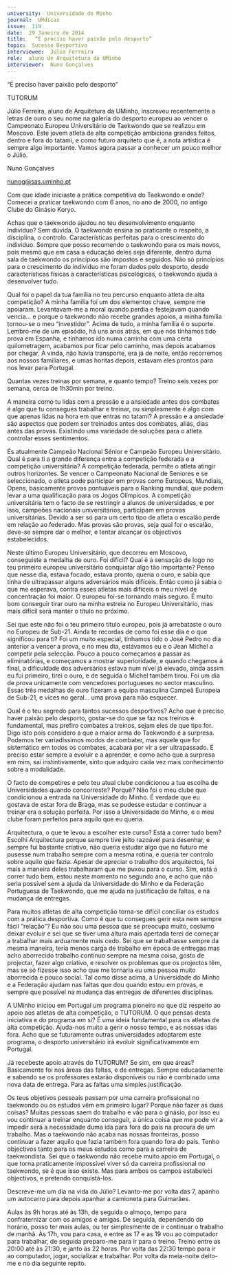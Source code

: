```yaml
---
university:  Universidade do Minho
journal:  UMdicas
issue:  119
date:  29 Janeiro de 2014
title:   “É preciso haver paixão pelo desporto”
topic:  Sucesso Desportivo
interviewee:  Júlio Ferreira 
role:  aluno de Arquitetura da UMinho 
interviewer:  Nuno Gonçalves
---
```

 

 “É preciso haver paixão pelo desporto”

TUTORUM
 

 Júlio Ferreira, aluno de Arquitetura da UMinho, inscreveu recentemente a letras de ouro o seu nome na galeria do desporto europeu ao vencer o Campeonato Europeu Universitário de Taekwondo que se realizou em Moscovo. Este jovem atleta de alta competição ambiciona grandes feitos, dentro e fora do tatami, e como futuro arquiteto que é, a nota artística é sempre algo importante. Vamos agora passar a conhecer um pouco melhor o Júlio.
 

 Nuno Gonçalves 

 nunog@sas.uminho.pt 

 Com que idade iniciaste a prática competitiva do Taekwondo e onde?
 Comecei a praticar taekwondo com 6 anos, no ano de 2000, no antigo Clube do Ginásio Koryo.

 Achas que o taekwondo ajudou no teu desenvolvimento enquanto indivíduo?
 Sem dúvida. O taekwondo ensina ao praticante o respeito, a disciplina, o controlo. Características perfeitas para o crescimento do individuo. Sempre que posso recomendo o taekwondo para os mais novos, pois mesmo que em casa a educação deles seja diferente, dentro duma sala de taekwondo os princípios são impostos e seguidos. Não só princípios para o crescimento do individuo me foram dados pelo desporto, desde características físicas a características psicológicas, o taekwondo ajuda a desenvolver tudo.

 Qual foi o papel da tua família no teu percurso enquanto atleta de alta competição?
 A minha família foi um dos elementos chave, sempre me apoiaram. Levantavam-me a moral quando perdia e festejavam quando vencia… e porque o taekwondo não recebe grandes apoios, a minha família tornou-se o meu “investidor”. Acima de tudo, a minha família é o suporte. Lembro-me de um episódio, há uns anos atrás, em que nós tínhamos tido prova em Espanha, e tínhamos ido numa carrinha com uma certa quilometragem, acabamos por ficar pelo caminho, mas depois acabamos por chegar. À vinda, não havia transporte, era já de noite, então recorremos aos nossos familiares, e umas horitas depois, estavam eles prontos para nos levar para Portugal.

 Quantas vezes treinas por semana, e quanto tempo?
 Treino seis vezes por semana, cerca de 1h30min por treino.

 A maneira como tu lidas com a pressão e a ansiedade antes dos combates é algo que tu consegues trabalhar e treinar, ou simplesmente é algo com que apenas lidas na hora em que entras no tatami?
 A pressão e a ansiedade são aspectos que podem ser treinados antes dos combates, aliás, dias antes das provas. Existindo uma variedade de soluções para o atleta controlar esses sentimentos.

 És atualmente Campeão Nacional Sénior e Campeão Europeu Universitário. Qual é para ti a grande diferença entre a competição federada e a competição universitária?
 A competição federada, permite o atleta atingir outros horizontes. Se vencer o Campeonato Nacional de Seniores e se seleccionado, o atleta pode participar em provas como Europeus, Mundiais, Opens, basicamente provas pontuáveis para o Ranking mundial, que podem levar a uma qualificação para os Jogos Olímpicos.
 A competição universitária tem o facto de se restringir a alunos de universidades, e por isso, campeões nacionais universitários, participam em provas universitárias. Devido a ser só para um certo tipo de atleta o escalão perde em relação ao federado. Mas provas são provas, seja qual for o escalão, deve-se sempre dar o melhor, e tentar alcançar os objectivos estabelecidos.

 Neste último Europeu Universitário, que decorreu em Moscovo, conseguiste a medalha de ouro. Foi difícil? Qual é a sensação de logo no teu primeiro europeu universitário conquistar algo tão importante?
 Penso que nesse dia, estava focado, estava pronto, queria o ouro, e sabia que tinha de ultrapassar alguns adversários mais difíceis. Então como já sabia o que me esperava, contra esses atletas mais difíceis o meu nível de concentração foi maior. O europeu foi-se tornando mais seguro.
 É muito bom conseguir tirar ouro na minha estreia no Europeu Universitário, mas mais difícil será manter o título no próximo.

 Sei que este não foi o teu primeiro título europeu, pois já arrebataste o ouro no Europeu de Sub-21. Ainda te recordas de como foi esse dia e o que significou para ti?
 Foi um muito especial, tínhamos tido o José Pedro no dia anterior a vencer a prova, e no meu dia, estávamos eu e o Jean Michel a competir pela selecção. Pouco a pouco começamos a passar as eliminatórias, e começamos a mostrar superioridade, e quando chegamos á final, a dificuldade dos adversários estava num nível já elevado, ainda assim eu fui primeiro, tirei o ouro, e de seguida o Michel também tirou. Foi um dia de prova unicamente com vencedores portugueses no sector masculino. Essas três medalhas de ouro fizeram a equipa masculina Campeã Europeia de Sub-21, e vices no geral… uma prova para não esquecer.

 Qual é o teu segredo para tantos sucessos desportivos?
 Acho que é preciso haver paixão pelo desporto, gostar-se do que se faz nos treinos é fundamental, mas prefiro combates a treinos, sejam eles de que tipo for. Digo isto pois considero a que a maior arma do Taekwondo é a surpresa. Podemos ter variadíssimos modos de combater, mas aquele que for sistemático em todos os combates, acabará por vir a ser ultrapassado. É preciso estar sempre a evoluir e a aprender, e como acho que a surpresa em mim, sai instintivamente, sinto que adquiro cada vez mais conhecimento sobre a modalidade.

 O facto de competires e pelo teu atual clube condicionou a tua escolha de Universidades quando concorreste? Porquê?
 Não foi o meu clube que condicionou a entrada na Universidade do Minho. É verdade que eu gostava de estar fora de Braga, mas se pudesse estudar e continuar a treinar era a solução perfeita. Por isso a Universidade do Minho, e o meu clube foram perfeitos para aquilo que eu queria.

 Arquitectura, o que te levou a escolher este curso? Está a correr tudo bem?
 Escolhi Arquitectura porque sempre tive jeito razoável para desenhar, e sempre fui bastante criativo, não queria estudar algo que no futuro me pusesse num trabalho sempre com a mesma rotina, e queria ter controlo sobre aquilo que fazia. Apesar de apreciar o trabalho dos arquitectos, foi mais a maneira deles trabalharam que me puxou para o curso.
 Sim, está a correr tudo bem, estou neste momento no segundo ano, e acho que não seria possível sem a ajuda da Universidade do Minho e da Federação Portuguesa de Taekwondo, que me ajuda na justificação de faltas, e na mudança de entregas.

 Para muitos atletas de alta competição torna-se difícil conciliar os estudos com a prática desportiva. Como é que tu consegues gerir esta nem sempre fácil “relação”?
 Eu não sou uma pessoa que se preocupa muito, costumo deixar evoluir e sei que se tiver uma altura mais apertada terei de começar a trabalhar mais arduamente mais cedo. Sei que se trabalhasse sempre da mesma maneira, teria menos carga de trabalho em época de entregas mas acho aborrecido trabalho contínuo sempre na mesma coisa, gosto de projectar, fazer algo criativo, e resolver os problemas que os projectos têm, mas se só fizesse isso acho que me tornaria eu uma pessoa muito aborrecida e pouco social. Tal como disse acima, a Universidade do Minho e a Federação ajudam nas faltas que dou quando estou em provas, e sempre que possível na mudança das entregas de diferentes disciplinas.

 A UMinho iniciou em Portugal um programa pioneiro no que diz respeito ao apoio aos atletas de alta competição, o TUTORUM. O que pensas desta iniciativa e do programa em si?
 É uma ideia fundamental para os atletas de alta competição. Ajuda-nos muito a gerir o nosso tempo, e as nossas idas fora. Acho que se futuramente outras universidades adoptarem este programa, o desporto universitário irá evoluir significativamente em Portugal.

 Já recebeste apoio através do TUTORUM? Se sim, em que áreas?
 Basicamente foi nas áreas das faltas, e de entregas.
 Sempre educadamente e sabendo se os professores estarão disponíveis ou não é combinado uma nova data de entrega. Para as faltas uma simples justificação.

 Os teus objetivos pessoais passam por uma carreira profissional no taekwondo ou os estudos vêm em primeiro lugar?
 Porque não fazer as duas coisas? Muitas pessoas saem do trabalho e vão para o ginásio, por isso eu vou continuar a treinar enquanto conseguir, a única coisa que me pode vir a impedir será a necessidade duma ida para fora do país na procura de um trabalho. Mas o taekwondo não acaba nas nossas fronteiras, posso continuar a fazer aquilo que fazia também fora quando fora do país. Tenho objectivos tanto para os meus estudos como para a carreira de taekwondista. Sei que o taekwondo não recebe muito apoio em Portugal, o que torna praticamente impossível viver só da carreira profissional no taekwondo, se é que isso existe. Mas para ambos os campos estabeleci objectivos, e pretendo conquistá-los.

 Descreve-me um dia na vida do Júlio?
 Levanto-me por volta das 7, apanho um autocarro para depois apanhar a camioneta para Guimarães.

 Aulas às 9h horas até às 13h, de seguida o almoço, tempo para confraternizar com os amigos e amigas.
 De seguida, dependendo do horário, posso ter mais aulas, ou ter simplesmente de ir continuar o trabalho de manhã. Às 17h, vou para casa, e entre as 17 e as 19 vou ao computador para trabalhar, de seguida preparo-me para ir para o treino. Treino entre as 20:00 até às 21:30, e janto às 22 horas. Por volta das 22:30 tempo para ir ao computador, jogar, socializar e trabalhar. Por volta da meia-noite deito-me e no dia seguinte repito.
